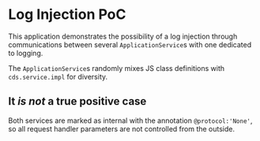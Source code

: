 # Log Injection PoC

This application demonstrates the possibility of a log injection through communications between several `ApplicationService`s with one dedicated to logging.

The `ApplicationService`s randomly mixes JS class definitions with `cds.service.impl` for diversity.

## It _is not_ a true positive case

Both services are marked as internal with the annotation `@protocol:'None'`, so all request handler parameters are not controlled from the outside.
